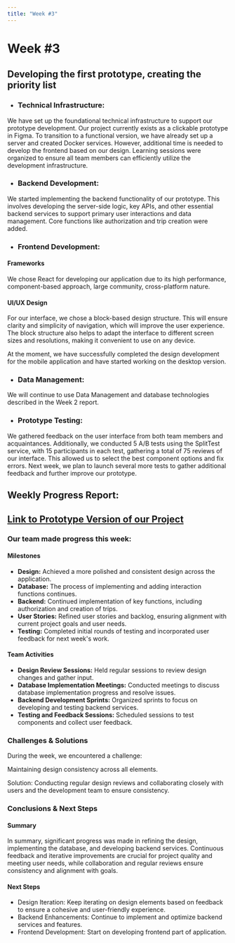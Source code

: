 ```yaml
---
title: "Week #3"
---
```


# **Week #3**

## **Developing the first prototype, creating the priority list**

- ### **Technical Infrastructure**:

We have set up the foundational technical infrastructure to support our prototype development. Our project currently exists as a clickable prototype in Figma. To transition to a functional version, we have already set up a server and created Docker services. However, additional time is needed to develop the frontend based on our design. Learning sessions were organized to ensure all team members can efficiently utilize the development infrastructure.

- ### **Backend Development**:

We started implementing the backend functionality of our prototype. This involves developing the server-side logic, key APIs, and other essential backend services to support primary user interactions and data management. Core functions like authorization and trip creation were added.

- ### **Frontend Development**:

#### Frameworks

We chose React for developing our application due to its high performance, component-based approach, large community, cross-platform nature.

#### UI/UX Design

For our interface, we chose a block-based design structure. This will ensure clarity and simplicity of navigation, which will improve the user experience. The block structure also helps to adapt the interface to different screen sizes and resolutions, making it convenient to use on any device.

At the moment, we have successfully completed the design development for the mobile application and have started working on the desktop version.

- ### **Data Management**:

We will continue to use Data Management and database technologies described in the Week 2 report. 

- ### **Prototype Testing**:

We gathered feedback on the user interface from both team members and acquaintances. Additionally, we conducted 5 A/B tests using the SplitTest service, with 15 participants in each test, gathering a total of 75 reviews of our interface. This allowed us to select the best component options and fix errors. Next week, we plan to launch several more tests to gather additional feedback and further improve our prototype.

## **Weekly Progress Report**:

## [Link to Prototype Version of our Project](https://www.figma.com/proto/XXwkg1GBeCPDwxJp3yQ6aD/%D0%BA%D1%83%D0%B4%D0%B0?page-id=0%3A1&node-id=1-1139&viewport=694%2C315%2C0.06&t=kxcKThTp8qwrWX9P-1&scaling=scale-down&content-scaling=fixed&starting-point-node-id=1%3A1139)

### **Our team made progress this week:**

#### Milestones

- **Design:** Achieved a more polished and consistent design across the application.
- **Database:** The process of implementing and adding interaction functions continues.
- **Backend:** Continued implementation of key functions, including authorization and creation of trips.
- **User Stories:** Refined user stories and backlog, ensuring alignment with current project goals and user needs.
- **Testing:** Completed initial rounds of testing and incorporated user feedback for next week's work.

#### Team Activities

- **Design Review Sessions:** Held regular sessions to review design changes and gather input.
- **Database Implementation Meetings:** Conducted meetings to discuss database implementation progress and resolve issues.
- **Backend Development Sprints:** Organized sprints to focus on developing and testing backend services.
- **Testing and Feedback Sessions:** Scheduled sessions to test components and collect user feedback.

### **Challenges & Solutions**

During the week, we encountered a challenge:

Maintaining design consistency across all elements.

Solution: Conducting regular design reviews and collaborating closely with users and the development team to ensure consistency.

### **Conclusions & Next Steps**

#### Summary

In summary, significant progress was made in refining the design, implementing the database, and developing backend services. Continuous feedback and iterative improvements are crucial for project quality and meeting user needs, while collaboration and regular reviews ensure consistency and alignment with goals.

#### Next Steps

- Design Iteration: Keep iterating on design elements based on feedback to ensure a cohesive and user-friendly experience.
- Backend Enhancements: Continue to implement and optimize backend services and features.
- Frontend Development: Start on developing frontend part of application.
